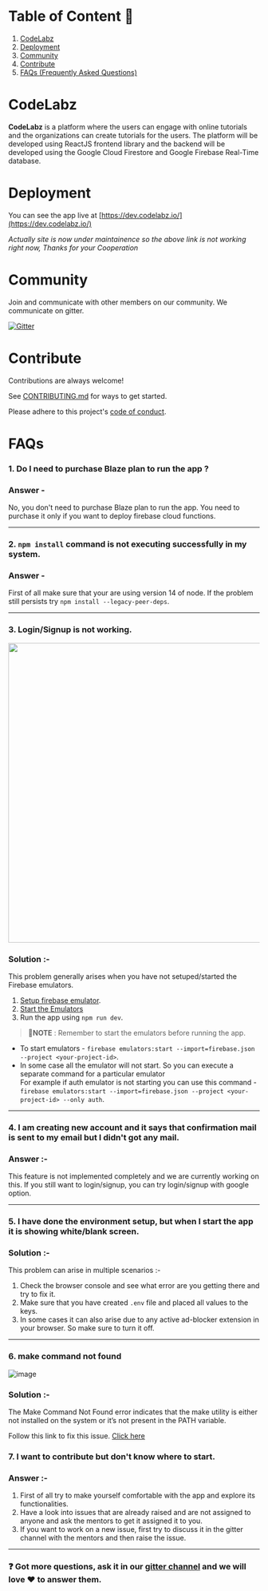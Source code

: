 # Table of Content 📑

1. [CodeLabz](#codelabz)
2. [Deployment](#deployment)
3. [Community](#community)
4. [Contribute](#contribute)
5. [FAQs (Frequently Asked Questions)](#faqs)

# CodeLabz

**CodeLabz** is a platform where the users can engage with online tutorials and the organizations can create tutorials for the users. The platform will be developed using ReactJS frontend library and the backend will be developed using the Google Cloud Firestore and Google Firebase Real-Time database.

# Deployment

You can see the app live at [https://dev.codelabz.io/](https://dev.codelabz.io/)

_Actually site is now under maintainence so the above link is not working right now, Thanks for your Cooperation_

# Community

Join and communicate with other members on our community. We communicate on gitter.

[![Gitter](https://badges.gitter.im/scorelab/CodeLabz.svg)](https://gitter.im/scorelab/CodeLabz?utm_source=badge&utm_medium=badge&utm_campaign=pr-badge)

# Contribute

Contributions are always welcome!

See [CONTRIBUTING.md](./CONTRIBUTING.md) for ways to get started.

Please adhere to this project's [code of conduct](./code_of_conduct.md).

# FAQs

### 1. Do I need to purchase Blaze plan to run the app ?

### Answer -

No, you don't need to purchase Blaze plan to run the app. You need to purchase it only if you want to deploy firebase cloud functions.

<hr/>

### 2. `npm install` command is not executing successfully in my system.

### Answer -

First of all make sure that your are using version 14 of node. If the problem still persists try `npm install --legacy-peer-deps`.

<hr/>

### 3. Login/Signup is not working.

<img src="https://files.gitter.im/5eb21f15d73408ce4fe2cb37/Jl4t/image.png" width="600">

### Solution :-

This problem generally arises when you have not setuped/started the Firebase emulators.

1. [Setup firebase emulator](https://github.com/scorelab/Codelabz/blob/master/CONTRIBUTING.md#firebase-setup).
2. [Start the Emulators](https://github.com/scorelab/Codelabz/blob/master/CONTRIBUTING.md#run-firebase-emulator)
3. Run the app using `npm run dev`.

> 📝**NOTE** : Remember to start the emulators before running the app.

- To start emulators - `firebase emulators:start --import=firebase.json --project <your-project-id>`. <br/>
- In some case all the emulator will not start. So you can execute a separate command for a particular emulator<br/>
For example if auth emulator is not starting you can use this command - <br/> `firebase emulators:start --import=firebase.json --project <your-project-id> --only auth`.
<hr/>

### 4. I am creating new account and it says that confirmation mail is sent to my email but I didn't got any mail.

### Answer :-

This feature is not implemented completely and we are currently working on this. If you still want to login/signup, you can try login/signup with google option.

<hr/>

### 5. I have done the environment setup, but when I start the app it is showing white/blank screen.

### Solution :-

This problem can arise in multiple scenarios :-

1. Check the browser console and see what error are you getting there and try to fix it.
2. Make sure that you have created `.env` file and placed all values to the keys.
3. In some cases it can also arise due to any active ad-blocker extension in your browser. So make sure to turn it off.
<hr/>

### 6. make command not found

![image](https://user-images.githubusercontent.com/88550925/224977291-25101480-608b-41e6-a0b6-f03ff23f66b4.png)

### Solution :-

The Make Command Not Found error indicates that the make utility is either not installed on the system or it’s not present in the PATH variable.

Follow this link to fix this issue.
[Click here](https://www.technewstoday.com/fix-make-command-not-found/)

### 7. I want to contribute but don't know where to start.

### Answer :-

1. First of all try to make yourself comfortable with the app and explore its functionalities.
2. Have a look into issues that are already raised and are not assigned to anyone and ask the mentors to get it assigned it to you.
3. If you want to work on a new issue, first try to discuss it in the gitter channel with the mentors and then raise the issue.
<hr/>

### ❓ Got more questions, ask it in our [gitter channel](https://matrix.to/#/#scorelab_CodeLabz:gitter.im) and we will love ❤ to answer them.
